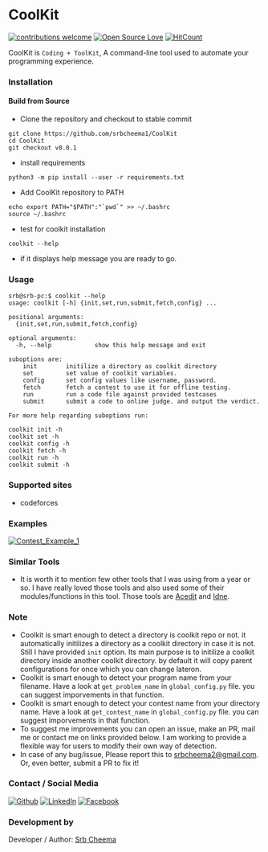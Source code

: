 # CoolKit

[![contributions welcome](https://img.shields.io/badge/contributions-welcome-brightgreen.svg?style=flat)](https://github.ocm/srbcheema1/CoolKit/issues)
[![Open Source Love](https://badges.frapsoft.com/os/v1/open-source.png?v=103)](https://github.com/srbcheema1/CoolKit)
[![HitCount](http://hits.dwyl.io/srbcheema1/CoolKit.svg)](http://hits.dwyl.io/srbcheema1/CoolKit)

CoolKit is `Coding + ToolKit`, A command-line tool used to automate your programming experience.


### Installation

#### Build from Source

- Clone the repository and checkout to stable commit
```
git clone https://github.com/srbcheema1/CoolKit
cd CoolKit
git checkout v0.0.1
```

- install requirements
```
python3 -m pip install --user -r requirements.txt
```
- Add CoolKit repository to PATH
```
echo export PATH="$PATH":"`pwd`" >> ~/.bashrc
source ~/.bashrc
```
- test for coolkit installation
```
coolkit --help
```
- if it displays help message you are ready to go.



### Usage

```
srb@srb-pc:$ coolkit --help
usage: coolkit [-h] {init,set,run,submit,fetch,config} ...

positional arguments:
  {init,set,run,submit,fetch,config}

optional arguments:
  -h, --help            show this help message and exit
```

```
suboptions are:
    init        initilize a directory as coolkit directory
    set         set value of coolkit variables.
    config      set config values like username, password.
    fetch       fetch a contest to use it for offline testing.
    run         run a code file against provided testcases
    submit      submit a code to online judge. and output the verdict.
```

```
For more help regarding suboptions run:

coolkit init -h
coolkit set -h
coolkit config -h
coolkit fetch -h
coolkit run -h
coolkit submit -h
```


### Supported sites

- codeforces

### Examples

[![Contest_Example_1](https://raw.githubusercontent.com/srbcheema1/coolkit/master/extra/contest_example_1_1.png)](https://github.com/srbcheema1/)


### Similar Tools

- It is worth it to mention few other tools that I was using from a year or so. I have really loved those tools and also used some of their modules/functions in this tool. Those tools are [Acedit](https://github.com/coderick14/ACedIt) and [Idne](https://github.com/endiliey/idne/blob/master/idne.py).


### Note

- Coolkit is smart enough to detect a directory is coolkit repo or not. it automatically initilizes a directory as a coolkit directory in case it is not. Still I have provided `init` option. Its main purpose is to initilize a coolkit directory inside another coolkit directory. by default it will copy parent configurations for once which you can change lateron.
- Coolkit is smart enough to detect your program name from your filename. Have a look at `get_problem_name` in `global_config.py` file. you can suggest imporvements in that function.
- Coolkit is smart enough to detect your contest name from your directory name. Have a look at `get_contest_name` in `global_config.py` file. you can suggest imporvements in that function.
- To suggest me improvements you can open an issue, make an PR, mail me or contact me on links provided below. I am working to provide a flexible way for users to modify their own way of detection.
- In case of any bug/issue, Please report this to srbcheema2@gmail.com. Or, even better, submit a PR to fix it!


### Contact / Social Media

[![Github](https://raw.githubusercontent.com/srbcheema1/coolkit/master/extra/github.png)](https://github.com/srbcheema1/)
[![LinkedIn](https://raw.githubusercontent.com/srbcheema1/coolkit/master/extra/linkedin-48x48.png)](https://www.linkedin.com/in/srbcheema1/)
[![Facebook](https://raw.githubusercontent.com/srbcheema1/coolkit/master/extra/fb.png)](https://www.facebook.com/srbcheema/)


### Development by

Developer / Author: [Srb Cheema](https://github.com/srbcheema1/)
